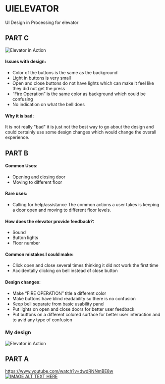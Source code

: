 # UIELEVATOR
UI Design in Processing for elevator



## PART C

![Elevator in Action](https://raw.githubusercontent.com/mbarbier9/uielevator/master/imageFiles/hw1.Barbier.gif)

#### Issues with design:
-	Color of the buttons is the same as the background
-	Light in buttons is very small
-	Open and close buttons do not have lights which can make it feel like they did not get the press
-	“Fire Operation” is the same color as background which could be confusing
-	No indication on what the bell does

#### Why it is bad:
It is not really "bad" it is just not the best way to go about the design and could certainly use some design changes which would change the overall experience. 


## PART B

#### Common Uses:
-	Opening and closing door
-	Moving to different floor

#### Rare uses:
-	Calling for help/assistance
The common actions a user takes is keeping a door open and moving to different floor levels.

#### How does the elevator provide feedback?:
-	Sound
-	Button lights
-	Floor number

#### Common mistakes I could make:
- Click open and close several times thinking it did not work the first time
-	Accidentally clicking on bell instead of close button

#### Design changes:
-	Make “FIRE OPERATION” title a different color
-	Make buttons have blind readability so there is no confusion
-	Keep bell separate from basic usability panel
-	Put lights on open and close doors for better user feedback
-	Put buttons on a different colored surface for better user interaction and to avid any type of confusion

### My design
![Elevator in Action](https://raw.githubusercontent.com/mbarbier9/uielevator/master/imageFiles/DesignBarbier.PNG)

## PART A
https://www.youtube.com/watch?v=dwdRNNmBE8w
[![IMAGE ALT TEXT HERE](https://img.youtube.com/vi/dwdRNNmBE8w/0.jpg)](https://www.youtube.com/watch?v=dwdRNNmBE8w)
